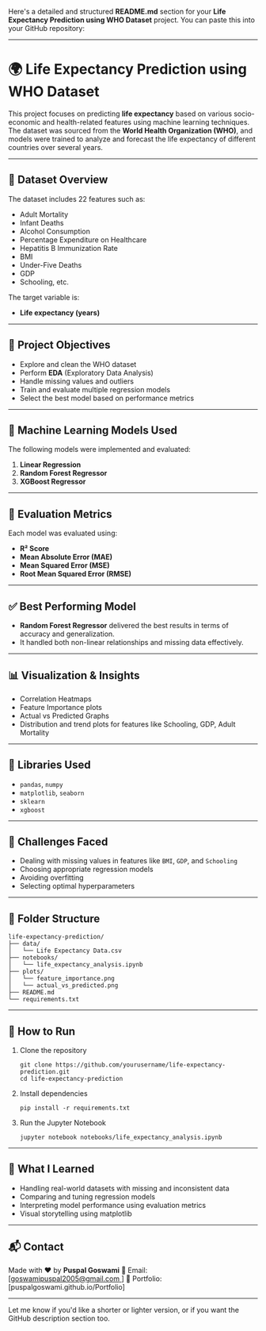 Here's a detailed and structured **README.md** section for your **Life Expectancy Prediction using WHO Dataset** project. You can paste this into your GitHub repository:

---

# 🌍 Life Expectancy Prediction using WHO Dataset

This project focuses on predicting **life expectancy** based on various socio-economic and health-related features using machine learning techniques. The dataset was sourced from the **World Health Organization (WHO)**, and models were trained to analyze and forecast the life expectancy of different countries over several years.

---

## 📁 Dataset Overview

The dataset includes 22 features such as:

* Adult Mortality
* Infant Deaths
* Alcohol Consumption
* Percentage Expenditure on Healthcare
* Hepatitis B Immunization Rate
* BMI
* Under-Five Deaths
* GDP
* Schooling, etc.

The target variable is:

* **Life expectancy (years)**

---

## 🎯 Project Objectives

* Explore and clean the WHO dataset
* Perform **EDA** (Exploratory Data Analysis)
* Handle missing values and outliers
* Train and evaluate multiple regression models
* Select the best model based on performance metrics

---

## 🧠 Machine Learning Models Used

The following models were implemented and evaluated:

1. **Linear Regression**
2. **Random Forest Regressor**
3. **XGBoost Regressor**

---

## 🧪 Evaluation Metrics

Each model was evaluated using:

* **R² Score**
* **Mean Absolute Error (MAE)**
* **Mean Squared Error (MSE)**
* **Root Mean Squared Error (RMSE)**

---

## ✅ Best Performing Model

* **Random Forest Regressor** delivered the best results in terms of accuracy and generalization.
* It handled both non-linear relationships and missing data effectively.

---

## 📊 Visualization & Insights

* Correlation Heatmaps
* Feature Importance plots
* Actual vs Predicted Graphs
* Distribution and trend plots for features like Schooling, GDP, Adult Mortality

---

## 🧱 Libraries Used

* `pandas`, `numpy`
* `matplotlib`, `seaborn`
* `sklearn`
* `xgboost`

---

## 📌 Challenges Faced

* Dealing with missing values in features like `BMI`, `GDP`, and `Schooling`
* Choosing appropriate regression models
* Avoiding overfitting
* Selecting optimal hyperparameters

---

## 📁 Folder Structure

```
life-expectancy-prediction/
├── data/
│   └── Life Expectancy Data.csv
├── notebooks/
│   └── life_expectancy_analysis.ipynb
├── plots/
│   └── feature_importance.png
│   └── actual_vs_predicted.png
├── README.md
└── requirements.txt
```

---

## 🚀 How to Run

1. Clone the repository

   ```
   git clone https://github.com/yourusername/life-expectancy-prediction.git
   cd life-expectancy-prediction
   ```

2. Install dependencies

   ```
   pip install -r requirements.txt
   ```

3. Run the Jupyter Notebook

   ```
   jupyter notebook notebooks/life_expectancy_analysis.ipynb
   ```

---

## 📌 What I Learned

* Handling real-world datasets with missing and inconsistent data
* Comparing and tuning regression models
* Interpreting model performance using evaluation metrics
* Visual storytelling using matplotlib

---

## 📬 Contact

Made with ❤️ by **Puspal Goswami**
📧 Email: \[[goswamipuspal2005@gmail.com ](mailto:goswamipuspal2005@gmail.com)]
🔗 Portfolio: \[puspalgoswami.github.io/Portfolio]

---

Let me know if you'd like a shorter or lighter version, or if you want the GitHub description section too.
